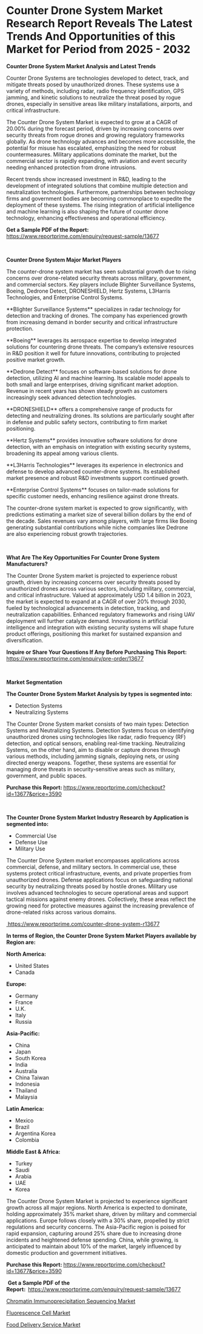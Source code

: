 <p><h1>Counter Drone System Market Research Report Reveals The Latest Trends And Opportunities of this Market for Period from 2025 - 2032</h1></p><p><strong>Counter Drone System Market Analysis and Latest Trends</strong></p>
<p><p>Counter Drone Systems are technologies developed to detect, track, and mitigate threats posed by unauthorized drones. These systems use a variety of methods, including radar, radio frequency identification, GPS jamming, and kinetic solutions to neutralize the threat posed by rogue drones, especially in sensitive areas like military installations, airports, and critical infrastructure.</p><p>The Counter Drone System Market is expected to grow at a CAGR of 20.00% during the forecast period, driven by increasing concerns over security threats from rogue drones and growing regulatory frameworks globally. As drone technology advances and becomes more accessible, the potential for misuse has escalated, emphasizing the need for robust countermeasures. Military applications dominate the market, but the commercial sector is rapidly expanding, with aviation and event security needing enhanced protection from drone intrusions.</p><p>Recent trends show increased investment in R&D, leading to the development of integrated solutions that combine multiple detection and neutralization technologies. Furthermore, partnerships between technology firms and government bodies are becoming commonplace to expedite the deployment of these systems. The rising integration of artificial intelligence and machine learning is also shaping the future of counter drone technology, enhancing effectiveness and operational efficiency.</p></p>
<p><strong>Get a Sample PDF of the Report:&nbsp;</strong> <a href="https://www.reportprime.com/enquiry/request-sample/13677?utm_campaign=2217&utm_medium=2&utm_source=Github&utm_content=ia&utm_term=20032025&utm_id=counter-drone-system">https://www.reportprime.com/enquiry/request-sample/13677</a></p>
<p>&nbsp;</p>
<p><strong>Counter Drone System Major Market Players</strong></p>
<p><p>The counter-drone system market has seen substantial growth due to rising concerns over drone-related security threats across military, government, and commercial sectors. Key players include Blighter Surveillance Systems, Boeing, Dedrone Detect, DRONESHIELD, Hertz Systems, L3Harris Technologies, and Enterprise Control Systems.</p><p>**Blighter Surveillance Systems** specializes in radar technology for detection and tracking of drones. The company has experienced growth from increasing demand in border security and critical infrastructure protection. </p><p>**Boeing** leverages its aerospace expertise to develop integrated solutions for countering drone threats. The company’s extensive resources in R&D position it well for future innovations, contributing to projected positive market growth.</p><p>**Dedrone Detect** focuses on software-based solutions for drone detection, utilizing AI and machine learning. Its scalable model appeals to both small and large enterprises, driving significant market adoption. Revenue in recent years has shown steady growth as customers increasingly seek advanced detection technologies.</p><p>**DRONESHIELD** offers a comprehensive range of products for detecting and neutralizing drones. Its solutions are particularly sought after in defense and public safety sectors, contributing to firm market positioning.</p><p>**Hertz Systems** provides innovative software solutions for drone detection, with an emphasis on integration with existing security systems, broadening its appeal among various clients.</p><p>**L3Harris Technologies** leverages its experience in electronics and defense to develop advanced counter-drone systems. Its established market presence and robust R&D investments support continued growth.</p><p>**Enterprise Control Systems** focuses on tailor-made solutions for specific customer needs, enhancing resilience against drone threats. </p><p>The counter-drone system market is expected to grow significantly, with predictions estimating a market size of several billion dollars by the end of the decade. Sales revenues vary among players, with large firms like Boeing generating substantial contributions while niche companies like Dedrone are also experiencing robust growth trajectories.</p></p>
<p>&nbsp;</p>
<p><strong>What Are The Key Opportunities For Counter Drone System Manufacturers?</strong></p>
<p><p>The Counter Drone System market is projected to experience robust growth, driven by increasing concerns over security threats posed by unauthorized drones across various sectors, including military, commercial, and critical infrastructure. Valued at approximately USD 1.4 billion in 2023, the market is expected to expand at a CAGR of over 20% through 2030, fueled by technological advancements in detection, tracking, and neutralization capabilities. Enhanced regulatory frameworks and rising UAV deployment will further catalyze demand. Innovations in artificial intelligence and integration with existing security systems will shape future product offerings, positioning this market for sustained expansion and diversification.</p></p>
<p><strong>Inquire or Share Your Questions If Any Before Purchasing This Report:</strong> <a href="https://www.reportprime.com/enquiry/pre-order/13677?utm_campaign=2217&utm_medium=2&utm_source=Github&utm_content=ia&utm_term=20032025&utm_id=counter-drone-system">https://www.reportprime.com/enquiry/pre-order/13677</a></p>
<p>&nbsp;</p>
<p><strong>Market Segmentation</strong></p>
<p><strong>The Counter Drone System Market Analysis by types is segmented into:</strong></p>
<p><ul><li>Detection Systems</li><li>Neutralizing Systems</li></ul></p>
<p><p>The Counter Drone System market consists of two main types: Detection Systems and Neutralizing Systems. Detection Systems focus on identifying unauthorized drones using technologies like radar, radio frequency (RF) detection, and optical sensors, enabling real-time tracking. Neutralizing Systems, on the other hand, aim to disable or capture drones through various methods, including jamming signals, deploying nets, or using directed energy weapons. Together, these systems are essential for managing drone threats in security-sensitive areas such as military, government, and public spaces.</p></p>
<p><strong>Purchase this Report:&nbsp;</strong><a href="https://www.reportprime.com/checkout?id=13677&price=3590&utm_campaign=2217&utm_medium=2&utm_source=Github&utm_content=ia&utm_term=20032025&utm_id=counter-drone-system">https://www.reportprime.com/checkout?id=13677&price=3590</a></p>
<p>&nbsp;</p>
<p><strong>The Counter Drone System Market Industry Research by Application is segmented into:</strong></p>
<p><ul><li>Commercial Use</li><li>Defense Use</li><li>Military Use</li></ul></p>
<p><p>The Counter Drone System market encompasses applications across commercial, defense, and military sectors. In commercial use, these systems protect critical infrastructure, events, and private properties from unauthorized drones. Defense applications focus on safeguarding national security by neutralizing threats posed by hostile drones. Military use involves advanced technologies to secure operational areas and support tactical missions against enemy drones. Collectively, these areas reflect the growing need for protective measures against the increasing prevalence of drone-related risks across various domains.</p></p>
<p><a href="https://www.reportprime.com/counter-drone-system-r13677?utm_campaign=2217&utm_medium=2&utm_source=Github&utm_content=ia&utm_term=20032025&utm_id=counter-drone-system">&nbsp;https://www.reportprime.com/counter-drone-system-r13677</a></p>
<p><strong>In terms of Region, the Counter Drone System Market Players available by Region are:</strong></p>
<p>
    <p> <strong> North America: </strong>
        <ul>
            <li>United States</li>
            <li>Canada</li>
        </ul>
        </p> 
    <p> <strong> Europe: </strong>
        <ul>
            <li>Germany</li>
            <li>France</li>
            <li>U.K.</li>
            <li>Italy</li>
            <li>Russia</li>
        </ul>
        </p> 
    <p> <strong> Asia-Pacific: </strong>
        <ul>
            <li>China</li>
            <li>Japan</li>
            <li>South Korea</li>
            <li>India</li>
            <li>Australia</li>
            <li>China Taiwan</li>
            <li>Indonesia</li>
            <li>Thailand</li>
            <li>Malaysia</li>
        </ul>
        </p> 
    <p> <strong> Latin America: </strong>
        <ul>
            <li>Mexico</li>
            <li>Brazil</li>
            <li>Argentina Korea</li>
            <li>Colombia</li>
        </ul>
        </p> 
    <p> <strong> Middle East & Africa: </strong>
        <ul>
            <li>Turkey</li>
            <li>Saudi</li>
            <li>Arabia</li>
            <li>UAE</li>
            <li>Korea</li>
        </ul>
    </p>
    </p>
<p><p>The Counter Drone System Market is projected to experience significant growth across all major regions. North America is expected to dominate, holding approximately 35% market share, driven by military and commercial applications. Europe follows closely with a 30% share, propelled by strict regulations and security concerns. The Asia-Pacific region is poised for rapid expansion, capturing around 25% share due to increasing drone incidents and heightened defense spending. China, while growing, is anticipated to maintain about 10% of the market, largely influenced by domestic production and government initiatives.</p></p>
<p><strong>Purchase this Report: </strong><a href="https://www.reportprime.com/checkout?id=13677&price=3590&utm_campaign=2217&utm_medium=2&utm_source=Github&utm_content=ia&utm_term=20032025&utm_id=counter-drone-system">https://www.reportprime.com/checkout?id=13677&price=3590</a></p>
<p>&nbsp;<strong>Get a Sample PDF of the Report:&nbsp;&nbsp;</strong><a href="https://www.reportprime.com/enquiry/request-sample/13677?utm_campaign=2217&utm_medium=2&utm_source=Github&utm_content=ia&utm_term=20032025&utm_id=counter-drone-system">https://www.reportprime.com/enquiry/request-sample/13677</a></p>
<p><strong></strong></p>
<p><p><a href="https://github.com/gukenneth26571/Market-Research-Report-List-1/blob/main/chromatin-immunoprecipitation-sequencing-market.md?utm_campaign=2217&utm_medium=2&utm_source=Github&utm_content=ia&utm_term=20032025&utm_id=counter-drone-system">Chromatin Immunoprecipitation Sequencing Market</a></p><p><a href="https://github.com/ChiragRp1/Market-Research-Report-List-7/blob/main/fluorescence-cell-market.md?utm_campaign=2217&utm_medium=2&utm_source=Github&utm_content=ia&utm_term=20032025&utm_id=counter-drone-system">Fluorescence Cell Market</a></p><p><a href="https://github.com/goickpache1m/Market-Research-Report-List-1/blob/main/food-delivery-service-market.md?utm_campaign=2217&utm_medium=2&utm_source=Github&utm_content=ia&utm_term=20032025&utm_id=counter-drone-system">Food Delivery Service Market</a></p></p>